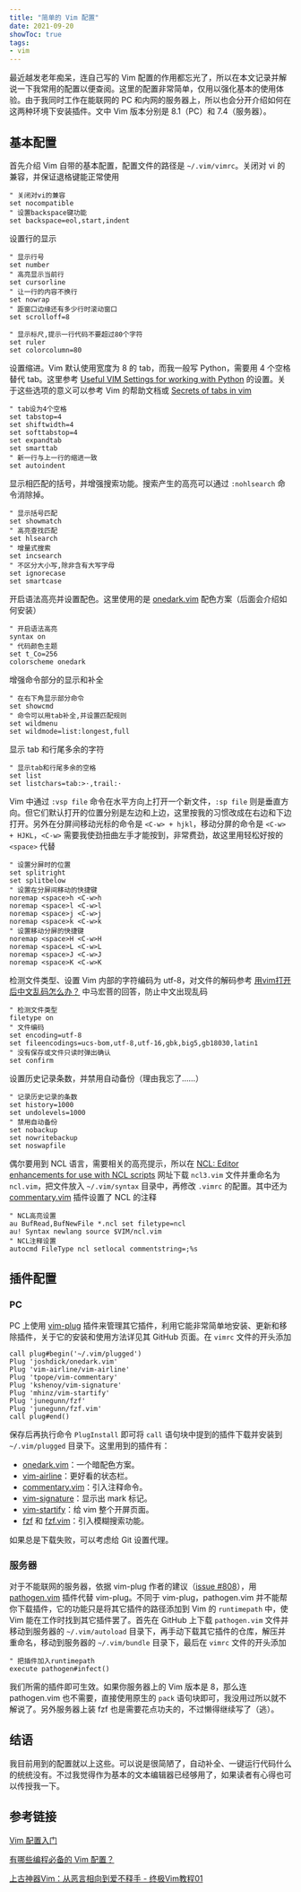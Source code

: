 ```yaml
---
title: "简单的 Vim 配置"
date: 2021-09-20
showToc: true
tags:
- vim
---
```


最近越发老年痴呆，连自己写的 Vim 配置的作用都忘光了，所以在本文记录并解说一下我常用的配置以便查阅。这里的配置非常简单，仅用以强化基本的使用体验。由于我同时工作在能联网的 PC 和内网的服务器上，所以也会分开介绍如何在这两种环境下安装插件。文中 Vim 版本分别是 8.1（PC）和 7.4（服务器）。

<!--more-->

## 基本配置

首先介绍 Vim 自带的基本配置，配置文件的路径是 `~/.vim/vimrc`。关闭对 vi 的兼容，并保证退格键能正常使用

```
" 关闭对vi的兼容
set nocompatible
" 设置backspace键功能
set backspace=eol,start,indent
```

设置行的显示

```
" 显示行号
set number
" 高亮显示当前行
set cursorline
" 让一行的内容不换行
set nowrap
" 距窗口边缘还有多少行时滚动窗口
set scrolloff=8

" 显示标尺,提示一行代码不要超过80个字符
set ruler
set colorcolumn=80
```

设置缩进。Vim 默认使用宽度为 8 的 tab，而我一般写 Python，需要用 4 个空格替代 tab。这里参考 [Useful VIM Settings for working with Python](http://www.vex.net/~x/python_and_vim.html) 的设置。关于这些选项的意义可以参考 Vim 的帮助文档或 [Secrets of tabs in vim](https://tedlogan.com/techblog3.html)

```
" tab设为4个空格
set tabstop=4
set shiftwidth=4
set softtabstop=4
set expandtab
set smarttab
" 新一行与上一行的缩进一致
set autoindent
```

显示相匹配的括号，并增强搜索功能。搜索产生的高亮可以通过 `:nohlsearch` 命令消除掉。

```
" 显示括号匹配
set showmatch
" 高亮查找匹配
set hlsearch
" 增量式搜索
set incsearch
" 不区分大小写,除非含有大写字母
set ignorecase
set smartcase
```

开启语法高亮并设置配色。这里使用的是 [onedark.vim](https://github.com/joshdick/onedark.vim) 配色方案（后面会介绍如何安装）

```
" 开启语法高亮
syntax on
" 代码颜色主题
set t_Co=256
colorscheme onedark
```

增强命令部分的显示和补全

```
" 在右下角显示部分命令
set showcmd
" 命令可以用tab补全,并设置匹配规则
set wildmenu
set wildmode=list:longest,full
```

显示 tab 和行尾多余的字符

```
" 显示tab和行尾多余的空格
set list
set listchars=tab:>·,trail:·
```

Vim 中通过 `:vsp file` 命令在水平方向上打开一个新文件，`:sp file` 则是垂直方向。但它们默认打开的位置分别是左边和上边，这里按我的习惯改成在右边和下边打开。另外在分屏间移动光标的命令是 `<C-w> + hjkl`，移动分屏的命令是 `<C-w> + HJKL`，`<C-w>` 需要我使劲扭曲左手才能按到，非常费劲，故这里用轻松好按的 `<space>` 代替

```
" 设置分屏时的位置
set splitright
set splitbelow
" 设置在分屏间移动的快捷键
noremap <space>h <C-w>h
noremap <space>l <C-w>l
noremap <space>j <C-w>j
noremap <space>k <C-w>k
" 设置移动分屏的快捷键
noremap <space>H <C-w>H
noremap <space>L <C-w>L
noremap <space>J <C-w>J
noremap <space>K <C-w>K
```

检测文件类型、设置 Vim 内部的字符编码为 utf-8，对文件的解码参考 [用vim打开后中文乱码怎么办？](https://www.zhihu.com/question/22363620) 中马宏菩的回答，防止中文出现乱码

```
" 检测文件类型
filetype on
" 文件编码
set encoding=utf-8
set fileencodings=ucs-bom,utf-8,utf-16,gbk,big5,gb18030,latin1
" 没有保存或文件只读时弹出确认
set confirm
```

设置历史记录条数，并禁用自动备份（理由我忘了……）

```
" 记录历史记录的条数
set history=1000
set undolevels=1000
" 禁用自动备份
set nobackup
set nowritebackup
set noswapfile
```

偶尔要用到 NCL 语言，需要相关的高亮提示，所以在 [NCL: Editor enhancements for use with NCL scripts](https://www.ncl.ucar.edu/Applications/editor.shtml) 网址下载 `ncl3.vim` 文件并重命名为 `ncl.vim`，把文件放入 `~/.vim/syntax` 目录中，再修改 `.vimrc` 的配置。其中还为 [commentary.vim](https://github.com/tpope/vim-commentary) 插件设置了 NCL 的注释

```
" NCL高亮设置
au BufRead,BufNewFile *.ncl set filetype=ncl
au! Syntax newlang source $VIM/ncl.vim
" NCL注释设置
autocmd FileType ncl setlocal commentstring=;%s
```

## 插件配置

### PC

PC 上使用 [vim-plug](https://github.com/junegunn/vim-plug) 插件来管理其它插件，利用它能非常简单地安装、更新和移除插件，关于它的安装和使用方法详见其 GitHub 页面。在 `vimrc` 文件的开头添加

```
call plug#begin('~/.vim/plugged')
Plug 'joshdick/onedark.vim'
Plug 'vim-airline/vim-airline'
Plug 'tpope/vim-commentary'
Plug 'kshenoy/vim-signature'
Plug 'mhinz/vim-startify'
Plug 'junegunn/fzf'
Plug 'junegunn/fzf.vim'
call plug#end()
```

保存后再执行命令 `PlugInstall` 即可将 `call` 语句块中提到的插件下载并安装到 `~/.vim/plugged` 目录下。这里用到的插件有：

- [onedark.vim](https://github.com/joshdick/onedark.vim)：一个暗配色方案。
- [vim-airline](https://github.com/vim-airline/vim-airline)：更好看的状态栏。
- [commentary.vim](https://github.com/tpope/vim-commentary)：引入注释命令。
- [vim-signature](https://github.com/kshenoy/vim-signature)：显示出 mark 标记。
- [vim-startify](https://github.com/vim-scripts/vim-startify)：给 vim 整个开屏页面。
- [fzf](https://github.com/junegunn/fzf) 和 [fzf.vim](https://github.com/junegunn/fzf.vim)：引入模糊搜索功能。

如果总是下载失败，可以考虑给 Git 设置代理。

### 服务器

对于不能联网的服务器，依据 vim-plug 作者的建议（[issue #808](https://github.com/junegunn/vim-plug/issues/808)），用 [pathogen.vim](https://github.com/tpope/vim-pathogen) 插件代替 vim-plug。不同于 vim-plug，pathogen.vim 并不能帮你下载插件，它的功能只是将其它插件的路径添加到 Vim 的 `runtimepath` 中，使 Vim 能在工作时找到其它插件罢了。首先在 GitHub 上下载 `pathogen.vim` 文件并移动到服务器的 `~/.vim/autoload` 目录下，再手动下载其它插件的仓库，解压并重命名，移动到服务器的 `~/.vim/bundle` 目录下，最后在 `vimrc` 文件的开头添加

```
" 把插件加入runtimepath
execute pathogen#infect()
```

我们所需的插件即可生效。如果你服务器上的 Vim 版本是 8，那么连 pathogen.vim 也不需要，直接使用原生的 `pack` 语句块即可，我没用过所以就不解说了。另外服务器上装 fzf 也是需要花点功夫的，不过懒得继续写了（逃）。

## 结语

我目前用到的配置就以上这些。可以说是很简陋了，自动补全、一键运行代码什么的统统没有。不过我觉得作为基本的文本编辑器已经够用了，如果读者有心得也可以传授我一下。

## 参考链接

[Vim 配置入门](https://www.ruanyifeng.com/blog/2018/09/vimrc.html)

[有哪些编程必备的 Vim 配置？](https://www.zhihu.com/question/19989337)

[上古神器Vim：从恶言相向到爱不释手 - 终极Vim教程01](https://www.bilibili.com/video/BV164411P7tw)
